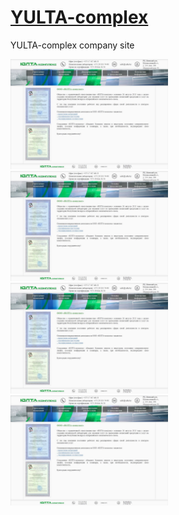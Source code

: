 # [YULTA-complex](https://yulta.by/)

YULTA-complex company site

<img src="yulta-complex_site/screenshots/1.jpg" alt="screenshot" width="50%" margin="0 auto"/>
<img src="yulta-complex_site/screenshots/1.jpg" alt="screenshot" width="50%"/>
<img src="yulta-complex_site/screenshots/1.jpg" alt="screenshot" width="50%"/>
<img src="yulta-complex_site/screenshots/1.jpg" alt="screenshot" width="50%"/>

